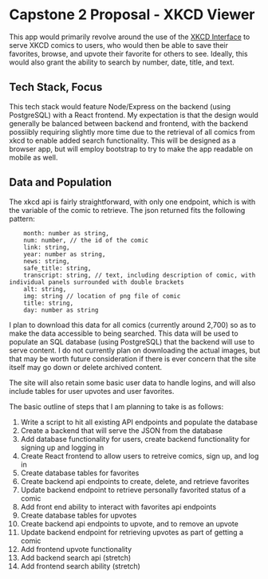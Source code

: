# Capstone 2 Proposal - XKCD Viewer

This app would primarily revolve around the use of the [XKCD Interface](https://xkcd.com/json.html) to serve XKCD comics to users, who would then be able to save their favorites, browse, and upvote their favorite for others to see. Ideally, this would also grant the ability to search by number, date, title, and text.


## Tech Stack, Focus

This tech stack would feature Node/Express on the backend (using PostgreSQL) with a React frontend. My expectation is that the design would generally be balanced between backend and frontend, with the backend possiibly requiring slightly more time due to the retrieval of all comics from xkcd to enable added search functionality. This will be designed as a browser app, but will employ bootstrap to try to make the app readable on mobile as well.

## Data and Population

The xkcd api is fairly straightforward, with only one endpoint, which is with the variable of the comic to retrieve. The json returned fits the following pattern:
```
	month: number as string,
	num: number, // the id of the comic
	link: string,
	year: number as string,
	news: string,
	safe_title: string,
	transcript: string, // text, including description of comic, with individual panels surrounded with double brackets
	alt: string,
	img: string // location of png file of comic
	title: string,
	day: number as string
```

I plan to download this data for all comics (currently around 2,700) so as to make the data accessible to being searched. This data will be used to populate an SQL database (using PostgreSQL) that the backend will use to serve content. I do not currently plan on downloading the actual images, but that may be worth future consideration if there is ever concern that the site itself may go down or delete archived content.

The site will also retain some basic user data to handle logins, and will also include tables for user upvotes and user favorites.

The basic outline of steps that I am planning to take is as follows:

1. Write a script to hit all existing API endpoints and populate the database
2. Create a backend that will serve the JSON from the database
3. Add database functionality for users, create backend functionality for signing up and logging in
4. Create React frontend to allow users to retreive comics, sign up, and log in
5. Create database tables for favorites
6. Create backend api endpoints to create, delete, and retrieve favorites
7. Update backend endpoint to retrieve personally favorited status of a comic
8. Add front end ability to interact with favorites api endpoints
9. Create database tables for upvotes
10. Create backend api endpoints to upvote, and to remove an upvote
11. Update backend endpoint for retrieving upvotes as part of getting a comic
12. Add frontend upvote functionality
13. Add backend search api (stretch)
14. Add frontend search ability (stretch)

